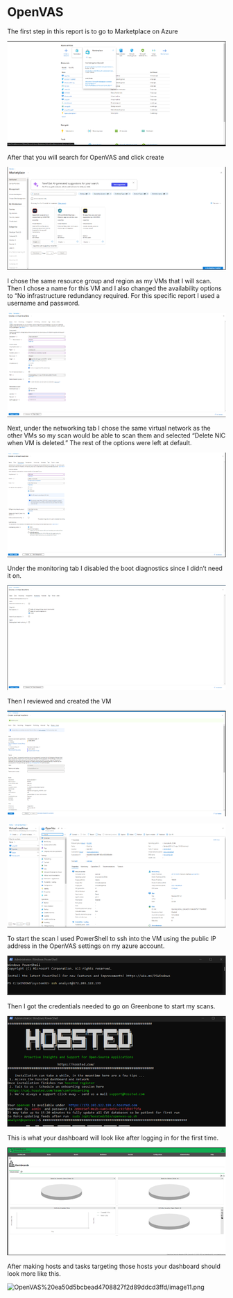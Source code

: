 # OpenVAS

The first step in this report is to go to Marketplace on Azure

![OpenVAS%20ea50d5bcbead4708827f2d89ddcd3ffd/image1.png](https://github.com/ifeoluwapoadedeji/pictures/blob/main/O1.png)

After that you will search for OpenVAS and click create

![OpenVAS%20ea50d5bcbead4708827f2d89ddcd3ffd/image2.png](https://github.com/ifeoluwapoadedeji/pictures/blob/main/O2.png)

I chose the same resource group and region as my VMs that I will scan. Then I chose a name for this VM and I also changed the availability options to “No infrastructure redundancy required. For this specific report I used a username and password.

![OpenVAS%20ea50d5bcbead4708827f2d89ddcd3ffd/image3.png](https://github.com/ifeoluwapoadedeji/pictures/blob/main/O3.png)

Next, under the networking tab I chose the same virtual network as the other VMs so my scan would be able to scan them and selected “Delete NIC when VM is deleted.” The rest of the options were left at default.

![OpenVAS%20ea50d5bcbead4708827f2d89ddcd3ffd/image4.png](https://github.com/ifeoluwapoadedeji/pictures/blob/main/O4.png)

Under the monitoring tab I disabled the boot diagnostics since I didn’t need it on.

![OpenVAS%20ea50d5bcbead4708827f2d89ddcd3ffd/image5.png](https://github.com/ifeoluwapoadedeji/pictures/blob/main/O5.png)

Then I reviewed and created the VM

![OpenVAS%20ea50d5bcbead4708827f2d89ddcd3ffd/image6.png](https://github.com/ifeoluwapoadedeji/pictures/blob/main/O6.png)

![OpenVAS%20ea50d5bcbead4708827f2d89ddcd3ffd/image7.png](https://github.com/ifeoluwapoadedeji/pictures/blob/main/O7.png)

To start the scan I used PowerShell to ssh into the VM using the public IP address in the OpenVAS settings on my azure account.

![OpenVAS%20ea50d5bcbead4708827f2d89ddcd3ffd/image8.png](https://github.com/ifeoluwapoadedeji/pictures/blob/main/O8.png)

Then I got the credentials needed to go on Greenbone to start my scans.

![OpenVAS%20ea50d5bcbead4708827f2d89ddcd3ffd/image9.png](https://github.com/ifeoluwapoadedeji/pictures/blob/main/O9.png)

This is what your dashboard will look like after logging in for the first time.

![OpenVAS%20ea50d5bcbead4708827f2d89ddcd3ffd/image10.png](https://github.com/ifeoluwapoadedeji/pictures/blob/main/O10.png)

After making hosts and tasks targeting those hosts your dashboard should look more like this.

![OpenVAS%20ea50d5bcbead4708827f2d89ddcd3ffd/image11.png](https://github.com/ifeoluwapoadedeji/pictures/blob/main/O11.png)
